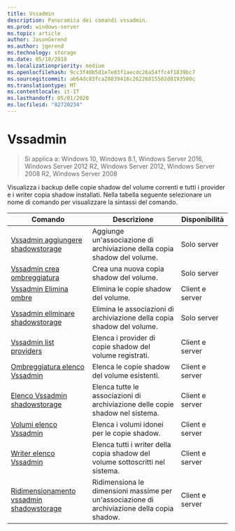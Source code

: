 ```yaml
---
title: Vssadmin
description: Panoramica dei comandi vssadmin.
ms.prod: windows-server
ms.topic: article
author: JasonGerend
ms.author: jgerend
ms.technology: storage
ms.date: 05/18/2018
ms.localizationpriority: medium
ms.openlocfilehash: 9cc3f40b5d1e7e83f1aecdc26a54ffc4f1839bc7
ms.sourcegitcommit: ab64dc83fca28039416c26226815502d0193500c
ms.translationtype: MT
ms.contentlocale: it-IT
ms.lasthandoff: 05/01/2020
ms.locfileid: "82720234"
---
```

# <a name="vssadmin"></a>Vssadmin

> Si applica a: Windows 10, Windows 8.1, Windows Server 2016, Windows Server 2012 R2, Windows Server 2012, Windows Server 2008 R2, Windows Server 2008

Visualizza i backup delle copie shadow del volume correnti e tutti i provider e i writer copia shadow installati. Nella tabella seguente selezionare un nome di comando per visualizzare la sintassi del comando.

|Comando|Descrizione|Disponibilità
|---|---|---
|[Vssadmin aggiungere shadowstorage](https://docs.microsoft.com/previous-versions/windows/it-pro/windows-server-2012-r2-and-2012/cc788051(v%3dws.11))|Aggiunge un'associazione di archiviazione della copia shadow del volume.| Solo server
|[Vssadmin crea ombreggiatura](https://docs.microsoft.com/previous-versions/windows/it-pro/windows-server-2012-r2-and-2012/cc788055(v%3dws.11))|Crea una nuova copia shadow del volume.| Solo server
|[Vssadmin Elimina ombre](vssadmin-delete-shadows.md)|Elimina le copie shadow del volume.| Client e server
|[Vssadmin eliminare shadowstorage](https://docs.microsoft.com/previous-versions/windows/it-pro/windows-server-2012-r2-and-2012/cc785461(v%3dws.11))|Elimina le associazioni di archiviazione della copia shadow del volume.| Solo server
|[Vssadmin list providers](https://docs.microsoft.com/previous-versions/windows/it-pro/windows-server-2012-r2-and-2012/cc788108(v%3dws.11))|Elenca i provider di copie shadow del volume registrati.| Client e server
|[Ombreggiatura elenco Vssadmin](vssadmin-list-shadows.md)|Elenca le copie shadow del volume esistenti.| Client e server
|[Elenco Vssadmin shadowstorage](https://docs.microsoft.com/previous-versions/windows/it-pro/windows-server-2012-r2-and-2012/cc788045(v%3dws.11))|Elenca tutte le associazioni di archiviazione delle copie shadow nel sistema.| Client e server
|[Volumi elenco Vssadmin](https://docs.microsoft.com/previous-versions/windows/it-pro/windows-server-2012-r2-and-2012/cc788064(v%3dws.11))|Elenca i volumi idonei per le copie shadow.| Client e server
|[Writer elenco Vssadmin](vssadmin-list-writers.md)|Elenca tutti i writer della copia shadow del volume sottoscritti nel sistema.| Client e server
|[Ridimensionamento vssadmin shadowstorage](vssadmin-resize-shadowstorage.md)|Ridimensiona le dimensioni massime per un'associazione di archiviazione della copia shadow.| Client e server
